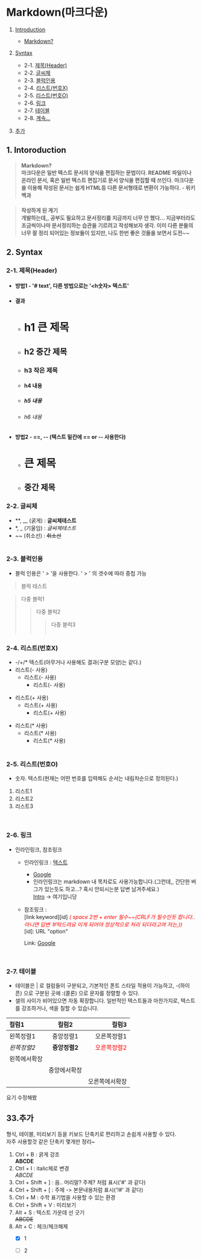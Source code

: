 # Markdown(마크다운)
1. [Introduction](#introduction)  
    - [Markdown?](#markdown)
2. [Syntax](#syntax)
    - 2-1. [제목(Header)](#header)
    - 2-2. [글씨체](#font)
    - 2-3. [블럭인용](#block)
    - 2-4. [리스트(번호X)](#listnonum)
    - 2-5. [리스트(번호O)](#listYnNum)
    - 2-6. [링크](#link)
    - 2-7. [테이블](#table)
    - 2-8. [계속...](#continue)


33. [추가](#add)


## 1. Intoroduction<a id="introduction"></a>
> #### Markdown?<a id="markdown"></a><br>마크다운은 일반 텍스트 문서의 양식을 편집하는 문법이다. README 파일이나 온라인 문서, 혹은 일반 텍스트 편집기로 문서 양식을 편집할 때 쓰인다. 마크다운을 이용해 작성된 문서는 쉽게 HTML등 다른 문서형태로 변환이 가능하다. - **위키백과**  

> #### 작성하게 된 계기<br>개발하는데,, 공부도 필요하고 문서정리를 지금까지 너무 안 했다... 지금부터라도 조금씩이나마 문서정리하는 습관을 기르려고 작성해보자 생각. 이미 다른 분들의 너무 잘 정리 되어있는 정보들이 있지만, 나도 한번 좋은 것들을 보면서 도전~~

## 2. Syntax<a id="syntax"></a>
### 2-1. 제목(Header)<a id="header"></a>
- #### 방법1 - '# text', 다른 방법으로는 '<h숫자> 텍스트'
- #### 결과
  - # h1 큰 제목
  - ## h2 중간 제목
  - ### h3 작은 제목
  - #### h4 내용
  - ##### h5 내용
  - ###### h6 내용

- #### 방법2 - ==, -- (텍스트 밑칸에 == or -- 사용한다)
  - 큰 제목 
    ==
  - 중간 제목
    --

### 2-2. 글씨체<a id="font"></a>
- **, __ (굵게) : 
  **글씨체테스트**
- *, _ (기울임) : 
  *글씨체테스트*
- ~~ (취소선) : 
  ~~취소선~~
  <br><br>
### 2-3. 블럭인용<a id="block"></a>
- 블럭 인용은 ' > '을 사용한다. ' > ' 의 갯수에 따라 중첩 가능
>블럭 테스트

>다중 블럭1
>>다중 블럭2
>>>다중 블럭3
  <br><br>

### 2-4. 리스트(번호X) <a id="listnonum"></a>
- -/+/* 텍스트(아무거나 사용해도 결과(구분 모양)는 같다.)
- 리스트(- 사용)
  - 리스트(- 사용)
    - 리스트(- 사용)
+ 리스트(+ 사용)
  + 리스트(+ 사용)
    + 리스트(+ 사용)
* 리스트(* 사용)
  * 리스트(* 사용)
    * 리스트(* 사용)
  <br>

### 2-5. 리스트(번호O)<a id="listynnum"></a>
- 숫자. 텍스트(현재는 어떤 번호를 입력해도 순서는 내림차순으로 정의된다.)  
1. 리스트1
2. 리스트2
3. 리스트3
  <br>

### 2-6. 링크<a id="link"></a>
- 인라인링크, 참조링크
  - 인라인링크 : [텍스트](참조명)
    - [Google](https://google.com)
    - 인라인링크는 markdown 내 목차로도 사용가능합니다.(그런데,, 간단한 버그가 있는듯도 하고...? 혹시 안되시는분 답변 남겨주세요.)  
      [Intro](#intro111) -> 여기입니당<a id="intro111"></a>
  - 참조링크 :  
    [link keyword][id] <span style="color:red">*( space 2번 + enter 필수~~(CRLF가 필수인듯 합니다.. 아니면 답변 부탁드려요 이게 되어야 정상적으로 처리 되더라고여 저는,))*</span>  
    [id]: URL "option"  

    Link: [Google][googlelink]  

    [googlelink]: https://google.com "Go google"
    <br>

### 2-7. 테이블<a id="table"></a>
- 테이블은 | 로 컬럼들이 구분되고, 기본적인 폰트 스타일 적용이 가능하고, -(하이픈) 으로 구분된 곳에 :(콜론) 으로 문자를 정렬할 수 있다.
- 셀의 사이가 비어있으면 자동 확장합니다. 일반적인 텍스트들과 마찬가지로, 텍스트를 강조하거나, 색을 칠할 수 있습니다.

|컬럼1|컬럼2|컬럼3|
|:---|:---:|---:|
|왼쪽정렬1|중앙정렬1|오른쪽정렬1|
|*왼쪽정렬2*|**중앙정렬2**|<span style="color:red">오른쪽정렬2</span>|
|왼쪽에서확장|||
||중앙에서확장||
|||오른쪽에서확장|

요기 수정해봤



## **33.추가**<a id="add"></a>
형식, 테이블, 미리보기 등을 키보드 단축키로 편리하고 손쉽게 사용할 수 있다.<br>
자주 사용할것 같은 단축키 몇개만 정리~

1. Ctrl + B : 굵게 강조<br>**ABCDE**
2. Ctrl + I : italic체로 변경<br>*ABCDE*
3. Ctrl + Shift + ] : 음.. 머리말? 주제? 처럼 표시('#' 과 같다)
4. Ctrl + Shift + [ : 주제 -> 본문내용처럼 표시('!#' 과 같다)
5. Ctrl + M : 수학 표기법을 사용할 수 있는 환경<br>
6. Ctrl + Shift + V : 미리보기
7. Alt + S : 텍스트 가운데 선 긋기<br>~~ABCDE~~ 
8. Alt + C : 체크/체크해제
   - [x] 1<br>
   - [ ] 2<br>


